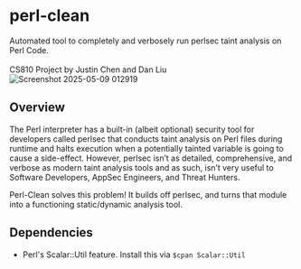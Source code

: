 # perl-clean
Automated tool to completely and verbosely run perlsec taint analysis on Perl Code. <br /> <br />
CS810 Project by Justin Chen and Dan Liu <br />
![Screenshot 2025-05-09 012919](https://github.com/user-attachments/assets/0dfd6a51-18f3-449c-84f1-025c5fc93dee)

## Overview
The Perl interpreter has a built-in (albeit optional) security tool for developers called perlsec that conducts taint analysis on Perl files during runtime and halts execution when a potentially tainted variable is going to cause a side-effect. However, perlsec isn’t as detailed, comprehensive, and verbose as modern taint analysis tools and as such, isn’t very useful to Software Developers, AppSec Engineers, and Threat Hunters. <br />

Perl-Clean solves this problem! It builds off perlsec, and turns that module into a functioning static/dynamic analysis tool.

## Dependencies
* Perl's Scalar::Util feature. Install this via `$cpan Scalar::Util`

